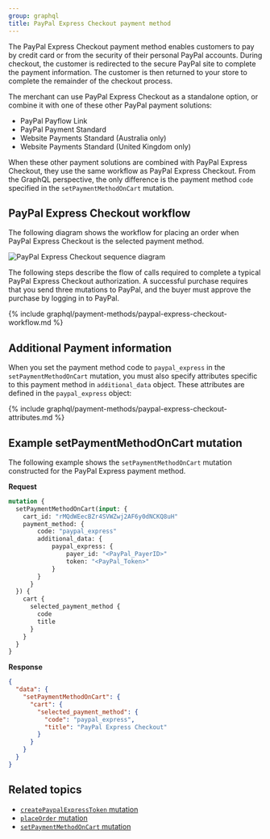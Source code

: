 ```yaml
---
group: graphql
title: PayPal Express Checkout payment method
---
```


The PayPal Express Checkout payment method enables customers to pay by credit card or from the security of their personal PayPal accounts. During checkout, the customer is redirected to the secure PayPal site to complete the payment information. The customer is then returned to your store to complete the remainder of the checkout process.

The merchant can use PayPal Express Checkout as a standalone option, or combine it with one of these other PayPal payment solutions:

- PayPal Payflow Link
- PayPal Payment Standard
- Website Payments Standard (Australia only)
- Website Payments Standard (United Kingdom only)

When these other payment solutions are combined with PayPal Express Checkout, they use the same workflow as PayPal Express Checkout. From the GraphQL perspective, the only difference is the payment method `code` specified in the `setPaymentMethodOnCart` mutation.

## PayPal Express Checkout workflow

The following diagram shows the workflow for placing an order when PayPal Express Checkout is the selected payment method.

![PayPal Express Checkout sequence diagram]({{site.baseurl}}/common/images/graphql/paypal-express-checkout.svg)

The following steps describe the flow of calls required to complete a typical PayPal Express Checkout authorization. A successful purchase requires that you send three mutations to PayPal, and the buyer must approve the purchase by logging in to PayPal.

{% include graphql/payment-methods/paypal-express-checkout-workflow.md %}

## Additional Payment information

When you set the payment method code to `paypal_express` in the `setPaymentMethodOnCart` mutation, you must also specify attributes specific to this payment method in `additional_data` object. These attributes are defined in the  `paypal_express` object:

{% include graphql/payment-methods/paypal-express-checkout-attributes.md %}

## Example setPaymentMethodOnCart mutation

The following example shows the `setPaymentMethodOnCart` mutation constructed for the PayPal Express payment method.

**Request**

```graphql
mutation {
  setPaymentMethodOnCart(input: {
    cart_id: "rMQdWEecBZr4SVWZwj2AF6y0dNCKQ8uH"
    payment_method: {
        code: "paypal_express"
        additional_data: {
            paypal_express: {
                payer_id: "<PayPal_PayerID>"
                token: "<PayPal_Token>"
            }
        }
      }
  }) {
    cart {
      selected_payment_method {
        code
        title
      }
    }
  }
}
```

**Response**

```json
{
  "data": {
    "setPaymentMethodOnCart": {
      "cart": {
        "selected_payment_method": {
          "code": "paypal_express",
          "title": "PayPal Express Checkout"
        }
      }
    }
  }
}
```

## Related topics

- [`createPaypalExpressToken` mutation]({{page.baseurl}}/graphql/mutations/create-paypal-express-token.html)
- [`placeOrder` mutation]({{page.baseurl}}/graphql/reference/quote-place-order.html)
- [`setPaymentMethodOnCart` mutation]({{page.baseurl}}/graphql/reference/quote-payment-method.html)
